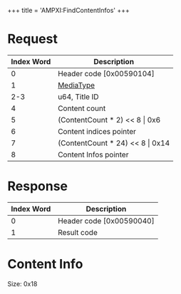 +++
title = 'AMPXI:FindContentInfos'
+++

# Request

| Index Word | Description                                           |
|------------|-------------------------------------------------------|
| 0          | Header code \[0x00590104\]                            |
| 1          | [MediaType](Filesystem_services#MediaType "wikilink") |
| 2-3        | u64, Title ID                                         |
| 4          | Content count                                         |
| 5          | (ContentCount \* 2) \<\< 8 \| 0x6                     |
| 6          | Content indices pointer                               |
| 7          | (ContentCount \* 24) \<\< 8 \| 0x14                   |
| 8          | Content Infos pointer                                 |

# Response

| Index Word | Description                |
|------------|----------------------------|
| 0          | Header code \[0x00590040\] |
| 1          | Result code                |

# Content Info

Size: 0x18
